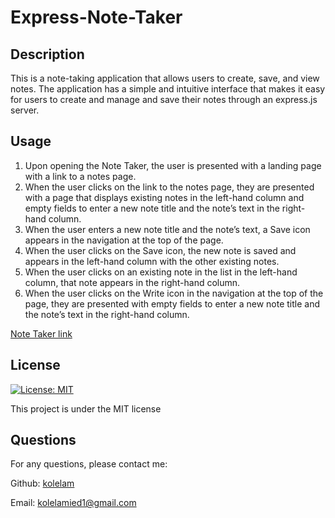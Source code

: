 # Express-Note-Taker

## Description

This is a note-taking application that allows users to create, save, and view notes. The application has a simple and intuitive interface that makes it easy for users to create and manage and save their notes through an express.js server.

## Usage

1. Upon opening the Note Taker, the user is presented with a landing page with a link to a notes page.
2. When the user clicks on the link to the notes page, they are presented with a page that displays existing notes in the left-hand column and empty fields to enter a new note title and the note’s text in the right-hand column.
3. When the user enters a new note title and the note’s text, a Save icon appears in the navigation at the top of the page.
4. When the user clicks on the Save icon, the new note is saved and appears in the left-hand column with the other existing notes.
5. When the user clicks on an existing note in the list in the left-hand column, that note appears in the right-hand column.
6. When the user clicks on the Write icon in the navigation at the top of the page, they are presented with empty fields to enter a new note title and the note’s text in the right-hand column.

[Note Taker link](https://kolesnotes-87e290846366.herokuapp.com/ "express-note-taker-kolelam.herokuapp.com")

## License

[![License: MIT](https://img.shields.io/badge/License-MIT-yellow.svg)](https://opensource.org/licenses/MIT)

This project is under the MIT license

## Questions 

For any questions, please contact me:

Github: [kolelam](https://github.com/kolelam)

Email: kolelamied1@gmail.com